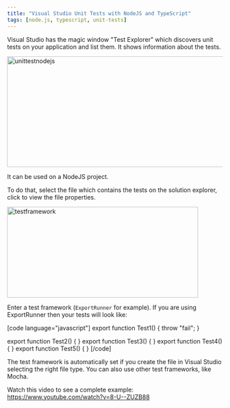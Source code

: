 ```yaml
---
title: "Visual Studio Unit Tests with NodeJS and TypeScript"
tags: [node.js, typescript, unit-tests]
---
```


Visual Studio has the magic window "Test Explorer" which discovers unit tests on your application and list them. It shows information about the tests.

<a href="https://brunolm.files.wordpress.com/2015/10/unittestnodejs.png"><img src="https://brunolm.files.wordpress.com/2015/10/unittestnodejs.png" alt="unittestnodejs" width="643" height="258" class="alignnone size-full wp-image-499" /></a>

It can be used on a NodeJS project.
<!--more-->

To do that, select the file which contains the tests on the solution explorer, click to view the file properties.

<a href="https://brunolm.files.wordpress.com/2015/10/testframework.png"><img src="https://brunolm.files.wordpress.com/2015/10/testframework.png" alt="testframework" width="446" height="212" class="alignnone size-full wp-image-500" /></a>

Enter a test framework (<code>ExportRunner</code> for example). If you are using ExportRunner then your tests will look like:

[code language="javascript"]
export function Test1()
{
    throw "fail";
}

export function Test2() { }
export function Test3() { }
export function Test4() { }
export function Test5() { }
[/code]

The test framework is automatically set if you create the file in Visual Studio selecting the right file type. You can also use other test frameworks, like Mocha.

Watch this video to see a complete example:
https://www.youtube.com/watch?v=8-U--ZUZB88
